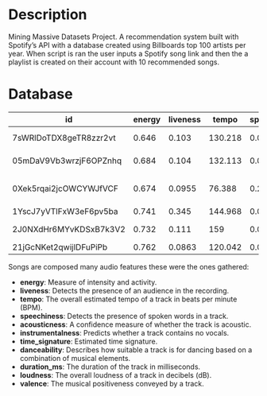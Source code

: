 # Description
Mining Massive Datasets Project. A recommendation system built with Spotify’s API with a database created using Billboards top 100 artists per year. When script is ran the user inputs a Spotify song link and then the a playlist is created on their account with 10 recommended songs.

# Database

| id                     | energy | liveness | tempo   | speechiness | acousticness | instrumentalness | time_signature | danceability | key | duration_ms | loudness | valence | name                   |
| ---------------------- | ------ | -------- | ------- | ----------- | ------------ | ---------------- | -------------- | ------------ | --- | ----------- | -------- | ------- | ---------------------- |
| 7sWRlDoTDX8geTR8zzr2vt | 0.646  | 0.103    | 130.218 | 0.0476      | 0.331        | 0                | 4              | 0.405        | 4   | 156267      | -3.206   | 0.17    | Hollywood's Bleeding   |
| 05mDaV9Vb3wrzjF6OPZnhq | 0.684  | 0.104    | 132.113 | 0.0439      | 0.0545       | 0                | 4              | 0.617        | 0   | 150867      | -3.618   | 0.295   | Saint-Tropez           |
| 0Xek5rqai2jcOWCYWJfVCF | 0.674  | 0.0955   | 76.388  | 0.21        | 0.0588       | 0                | 4              | 0.542        | 6   | 196760      | -4.169   | 0.667   | Enemies (feat. DaBaby) |
| 1YscJ7yVTlFxW3eF6pv5ba | 0.741  | 0.345    | 144.968 | 0.0787      | 0.154        | 3.02E-05         | 4              | 0.665        | 0   | 156893      | -3.694   | 0.57    | Allergic               |
| 2J0NXdHr6MYvKDSxB7k3V2 | 0.732  | 0.111    | 159     | 0.092       | 0.105        | 1.15E-05         | 4              | 0.632        | 6   | 221173      | -3.498   | 0.317   | A Thousand Bad Times   |
| 21jGcNKet2qwijlDFuPiPb | 0.762  | 0.0863   | 120.042 | 0.0395      | 0.192        | 0.00244          | 4              | 0.695        | 0   | 215280      | -3.497   | 0.553   | Circles                |

Songs are composed many audio features these were the ones gathered:
- **energy**: Measure of intensity and activity.
- **liveness**: Detects the presence of an audience in the recording. 
- **tempo**: The overall estimated tempo of a track in beats per minute (BPM).
- **speechiness**: Detects the presence of spoken words in a track. 
- **acousticness**: A confidence measure of whether the track is acoustic.
- **instrumentalness**: Predicts whether a track contains no vocals.
- **time_signature**: Estimated time signature. 
- **danceability**: Describes how suitable a track is for dancing based on a combination of musical elements.
- **duration_ms**: The duration of the track in milliseconds.
- **loudness**: The overall loudness of a track in decibels (dB). 
- **valence**: The musical positiveness conveyed by a track. 
